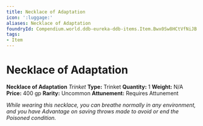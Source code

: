 ```yaml
---
title: Necklace of Adaptation
icon: ':luggage:'
aliases: Necklace of Adaptation
foundryId: Compendium.world.ddb-eureka-ddb-items.Item.Bwx0Sw8HCtVfNiJB
tags:
- Item
---
```


# Necklace of Adaptation

**Necklace of Adaptation**
_Trinket_
**Type:** Trinket
**Quantity:** 1
**Weight:** N/A
**Price:** 400 gp
**Rarity:** Uncommon
**Attunement:** Requires Attunement

*While wearing this necklace, you can breathe normally in any environment, and you have Advantage on saving throws made to avoid or end the Poisoned condition.*